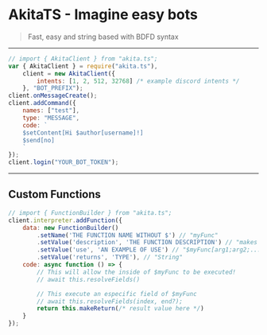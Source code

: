 # **AkitaTS** - Imagine easy bots
>  Fast, easy and string based with BDFD syntax

<!-- ![Japanese Akita](https://imgs.search.brave.com/_Zfncw4BTyC7iTJlthHAnBxdH_xKjzU2Bp60OSoc4lo/rs:fit:313:313:1/g:ce/aHR0cHM6Ly82NC5t/ZWRpYS50dW1ibHIu/Y29tLzg5NjEyNTdj/MDBlZjgwNWVlMDAz/OTUzZmZlN2Q0NDJk/L3R1bWJscl9wMGpv/NzFSRTNRMXIzdmg3/cm8xXzQwMC5naWZ2) -->

- - -

<!-- # What's new?
- Added $user
- Added $warp
- Added $isValidHex
- Minor fixes

- - - -->

```js
// import { AkitaClient } from "akita.ts";
var { AkitaClient } = require("akita.ts"),
    client = new AkitaClient({
        intents: [1, 2, 512, 32768] /* example discord intents */
    }, "BOT_PREFIX");
client.onMessageCreate();
client.addCommand({
    names: ["test"],
    type: "MESSAGE",
    code: `
    $setContent[Hi $author[username]!]
    $send[no]
    `
});
client.login("YOUR_BOT_TOKEN");
```

- - -

## Custom Functions

~~~js
// import { FunctionBuilder } from "akita.ts";
client.interpreter.addFunction({
    data: new FunctionBuilder()
        .setName('THE FUNCTION NAME WITHOUT $') // "myFunc"
        .setValue('description', 'THE FUNCTION DESCRIPTION') // "makes something"
        .setValue('use', 'AN EXAMPLE OF USE') // "$myFunc[arg1;arg2;...rest]"
        .setValue('returns', 'TYPE'), // "String"
    code: async function () => {
        // This will allow the inside of $myFunc to be executed!
        // await this.resolveFields()

        // This execute an especific field of $myFunc
        // await this.resolveFields(index, end?);
        return this.makeReturn(/* result value here */)
    }
});
~~~